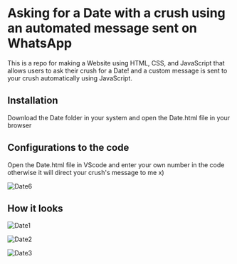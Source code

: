 # Asking for a Date with a crush using an automated message sent on WhatsApp 

This is a repo for making a Website using HTML, CSS, and JavaScript that allows users to ask their crush for a Date! and a custom message is sent to your crush automatically using JavaScript.

## Installation

Download the Date folder in your system and open the Date.html file in your browser

## Configurations to the code

Open the Date.html file in VScode and enter your own number in the code otherwise it will direct your crush's message to me x)

![Date6](https://github.com/Ganesh-Sharmaz/Date/assets/151487165/6072ce08-9e9a-4d60-8adc-1eb5e86ac17c)


## How it looks

![Date1](https://github.com/Ganesh-Sharmaz/Date/assets/151487165/4547e047-7f0c-48df-be03-73caa61a07b2)

![Date2](https://github.com/Ganesh-Sharmaz/Date/assets/151487165/bb595cc7-09ac-4591-889c-649a6a87b568)

![Date3](https://github.com/Ganesh-Sharmaz/Date/assets/151487165/b42335c2-eefd-46db-958a-a0deea2550be)


